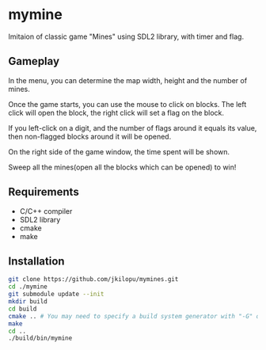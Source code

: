 # mymine

Imitaion of classic game "Mines" using SDL2 library, with timer and flag.

## Gameplay

In the menu, you can determine the map width, height and the number of mines.

Once the game starts, you can use the mouse to click on blocks. The left click will open the block, the right click will set a flag on the block.

If you left-click on a digit, and the number of flags around it equals its value, then non-flagged blocks around it will be opened. 

On the right side of the game window, the time spent will be shown.

Sweep all the mines(open all the blocks which can be opened) to win!

## Requirements

* C/C++ compiler
* SDL2 library
* cmake
* make

## Installation

``` bash
git clone https://github.com/jkilopu/mymines.git 
cd ./mymine
git submodule update --init
mkdir build
cd build
cmake .. # You may need to specify a build system generator with "-G" option
make
cd ..
./build/bin/mymine
```
